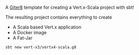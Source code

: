 A [Giter8][g8] template for creating a Vert.x-Scala project with sbt!

The resulting project contains everything to create
- A Scala based Vert.x application
- A Docker image
- A Fat-Jar

```
sbt new vert-x3/vertx4-scala.g8
```

[g8]: http://www.foundweekends.org/giter8/
